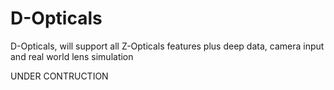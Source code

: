 # D-Opticals
D-Opticals, will support all Z-Opticals features plus deep data, camera input and real world lens simulation

UNDER CONTRUCTION
